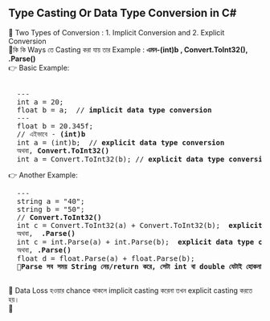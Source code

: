 ## Type Casting Or Data Type Conversion in C#

🔷 Two Types of Conversion : 1. Implicit Conversion and 2. Explicit Conversion  <br> 
🔸কি কি Ways তে Casting করা যায় তার Example : <b> এমন-(int)b , Convert.ToInt32(), .Parse() </b> <br>
👉 Basic Example: 
<pre> 
  ---
  int a = 20;
  float b = a;  // <b>implicit data type conversion </b>
  ---
  float b = 20.345f;
  // এইভাবে - <b>(int)b </b> 
  int a = (int)b;  // <b>explicit data type conversion </b>
  অথবা, <b>Convert.ToInt32()</b>
  int a = Convert.ToInt32(b); // <b>explicit data type conversion  </b>
</pre>
👉 Another Example: 
<pre>
  ---
  string a = "40";
  string b = "50";
  // <b>Convert.ToInt32() </b>
  int c = Convert.ToInt32(a) + Convert.ToInt32(b);  <b>explicit data type conversion  </b>
  অথবা,  <b>.Parse()</b>
  int c = int.Parse(a) + int.Parse(b);  <b>explicit data type conversion  </b> 
  অথবা, <b>.Parse()</b> 
  float d = float.Parse(a) + float.Parse(b);
  🔸<b>Parse সব সময় String নেয়/return করে, সেটা int বা double যেটাই হোকনা কেনো।  </b>
  
</pre>

🔶 Data Loss হওয়ার chance থাকলে implicit casting করেনা তখন explicit casting করতে হয়।  <br> 
🔷 

